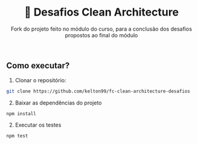 <div style="text-align: center;">
  <h1 align="center">🚀 Desafios Clean Architecture</h1>
  <p>Fork do projeto feito no módulo do curso, para a conclusão dos desafios propostos ao final do módulo</p>
</div>
<br />

## Como executar?

1. Clonar o repositório:
```sh
git clone https://github.com/kelton99/fc-clean-architecture-desafios
```

2. Baixar as dependências do projeto
```shell
npm install
```

2. Executar os testes
```shell
npm test
```